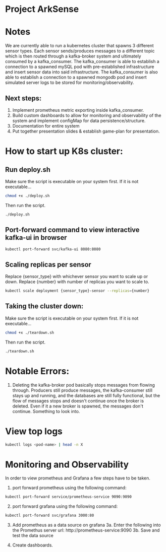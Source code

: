 # Project ArkSense
# Notes
We are currently able to run a kubernetes cluster that spawns 3 different sensor types. Each sensor sends/produces messages to a different topic which is then routed through a kafka-broker system and ultimately consumed by a kafka_consumer. The kafka_consumer is able to establish a connection to a spawned mySQL pod with pre-established infrastructure and insert sensor data into said infrastructure. The kafka_consumer is also able to establish a connection to a spawned mongodb pod and insert simulated server logs to be stored for monitoring/observability.

## Next steps:   
1. Implement prometheus metric exporting inside kafka_consumer.
2. Build custom dashboards to allow for monitoring and observability of the system and implement configMap for data persistence/structure.
3. Documentation for entire system
4. Put together presentation slides & establish game-plan for presentation.

# How to start up K8s cluster:
## Run deploy.sh
Make sure the script is executable on your system first. If it is not executable...
```bash
chmod +x ./deploy.sh
```
Then run the script.
```bash
./deploy.sh
```
## Port-forward command to view interactive kafka-ui in browser
```bash
kubectl port-forward svc/kafka-ui 8080:8080
```
## Scaling replicas per sensor
Replace {sensor_type} with whichever sensor you want to scale up or down.
Replace {number} with number of replicas you want to scale to.
```bash
kubectl scale deployment {sensor_type}-sensor --replicas={number}
```

## Taking the cluster down: 
Make sure the script is executable on your system first. If it is not executable...
```bash
chmod +x ./teardown.sh
```
Then run the script.
```bash
./teardown.sh
```

# Notable Errors: 
1. Deleting the kafka-broker pod basically stops messages from flowing through. Producers still produce messages, the kafka-consumer still stays up and running, and the databases are still fully functional, but the flow of messages stops and doesn't continue once the broker is deleted. Even if it a new broker is spawned, the messages don't continue. Something to look into. 

# View top logs
```bash
kubectl logs <pod-name> | head -n X
```

# Monitoring and Observability
In order to view prometheus and Grafana a few steps have to be taken. 
1. port forward prometheus using the following command: 
```bash
kubectl port-forward service/prometheus-service 9090:9090
```
2. port forward grafana using the following command: 
```bash
kubectl port-forward svc/grafana 3000:80
```
3. Add prometheus as a data source on grafana
    3a. Enter the following into the Promethus server url: http://prometheus-service:9090
    3b. Save and test the data source

4. Create dashboards. 